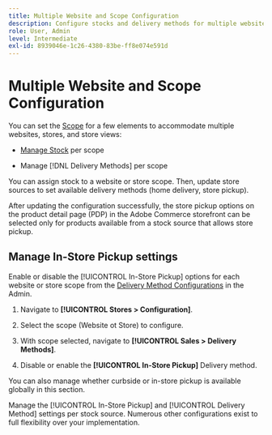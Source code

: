 ```yaml
---
title: Multiple Website and Scope Configuration
description: Configure stocks and delivery methods for multiple websites and store scopes.
role: User, Admin
level: Intermediate
exl-id: 8939046e-1c26-4380-83be-ff8e074e591d
---
```

# Multiple Website and Scope Configuration

You can set the [Scope](https://docs.magento.com/user-guide/configuration/scope.html) for a few elements to accommodate multiple websites, stores, and store views:

- [Manage Stock](https://docs.magento.com/user-guide/catalog/inventory-stock.html) per scope

- Manage [!DNL Delivery Methods] per scope

You can assign stock to a website or store scope. Then, update store sources to set available delivery methods (home delivery, store pickup).

After updating the configuration successfully, the store pickup options on the product detail page (PDP) in the Adobe Commerce storefront can be selected only for products available from a stock source that allows store pickup.

## Manage In-Store Pickup settings

Enable or disable the [!UICONTROL In-Store Pickup] options for each website or store scope from the [Delivery Method Configurations](enable-general.md#delivery-methods) in the Admin.

1. Navigate to **[!UICONTROL Stores > Configuration]**.

1. Select the scope (Website ot Store) to configure.

1. With scope selected, navigate to **[!UICONTROL Sales > Delivery Methods]**.

1. Disable or enable the **[!UICONTROL In-Store Pickup]** Delivery method.

You can also manage whether curbside or in-store pickup is available globally in this section.

Manage the [!UICONTROL In-Store Pickup] and [!UICONTROL Delivery Method] settings per stock source. Numerous other configurations exist to full flexibility over your implementation.
